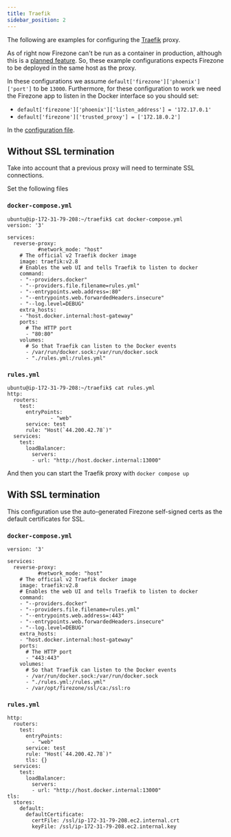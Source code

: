 ```yaml
---
title: Traefik
sidebar_position: 2
---
```


The following are examples for configuring the [Traefik](https://traefik.io/) proxy.

As of right now Firezone can't be run as a container in production, although this is a [planned feature](https://github.com/firezone/firezone/issues/260). So, these example configurations expects Firezone to be deployed in the same host as the proxy.

In these configurations we assume `default['firezone']['phoenix']['port']` to be `13000`. Furthermore, for these configuration to work we need the Firezone app to listen in the Docker interface so you should set:

* `default['firezone']['phoenix']['listen_address'] = '172.17.0.1'`
* `default['firezone']['trusted_proxy'] = ['172.18.0.2']`

In the [configuration file](../../reference/configuration-file.md).

## Without SSL termination

Take into account that a previous proxy will need to terminate SSL connections.

Set the following files

### `docker-compose.yml`
```
ubuntu@ip-172-31-79-208:~/traefik$ cat docker-compose.yml
version: '3'

services:
  reverse-proxy:
          #network_mode: "host"
    # The official v2 Traefik docker image
    image: traefik:v2.8
    # Enables the web UI and tells Traefik to listen to docker
    command:
    - "--providers.docker"
    - "--providers.file.filename=rules.yml"
    - "--entrypoints.web.address=:80"
    - "--entrypoints.web.forwardedHeaders.insecure"
    - "--log.level=DEBUG"
    extra_hosts:
    - "host.docker.internal:host-gateway"
    ports:
      # The HTTP port
      - "80:80"
    volumes:
      # So that Traefik can listen to the Docker events
      - /var/run/docker.sock:/var/run/docker.sock
      - "./rules.yml:/rules.yml"
```

### `rules.yml`
```
ubuntu@ip-172-31-79-208:~/traefik$ cat rules.yml
http:
  routers:
    test:
      entryPoints:
              - "web"
      service: test
      rule: "Host(`44.200.42.78`)"
  services:
    test:
      loadBalancer:
        servers:
        - url: "http://host.docker.internal:13000"
```

And then you can start the Traefik proxy with `docker compose up`

## With SSL termination

This configuration use the auto-generated Firezone self-signed certs as the default certificates for SSL.

### `docker-compose.yml`
```
version: '3'

services:
  reverse-proxy:
          #network_mode: "host"
    # The official v2 Traefik docker image
    image: traefik:v2.8
    # Enables the web UI and tells Traefik to listen to docker
    command:
    - "--providers.docker"
    - "--providers.file.filename=rules.yml"
    - "--entrypoints.web.address=:443"
    - "--entrypoints.web.forwardedHeaders.insecure"
    - "--log.level=DEBUG"
    extra_hosts:
    - "host.docker.internal:host-gateway"
    ports:
      # The HTTP port
      - "443:443"
    volumes:
      # So that Traefik can listen to the Docker events
      - /var/run/docker.sock:/var/run/docker.sock
      - "./rules.yml:/rules.yml"
      - /var/opt/firezone/ssl/ca:/ssl:ro
```

### `rules.yml`
```
http:
  routers:
    test:
      entryPoints:
        - "web"
      service: test
      rule: "Host(`44.200.42.78`)"
      tls: {}
  services:
    test:
      loadBalancer:
        servers:
        - url: "http://host.docker.internal:13000"
tls:
  stores:
    default:
      defaultCertificate:
        certFile: /ssl/ip-172-31-79-208.ec2.internal.crt
        keyFile: /ssl/ip-172-31-79-208.ec2.internal.key
```
